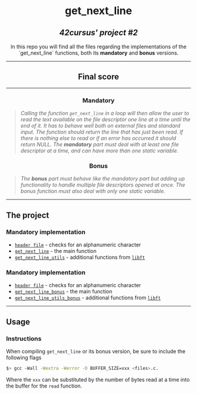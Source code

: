 <h1 align=center>
	<b>get_next_line</b>
</h1>

<h2 align=center>
	 <i>42cursus' project #2</i>
</h2>

<p align=center>
	In this repo you will find all the files regarding the implementations of the `get_next_line` functions, both its <b>mandatory</b> and <b>bonus</b> versions. 

---
<div align=center>
<h2>
	Final score
</h2>

</div>

---

<h3 align=center>
Mandatory
</h3>

> <i>Calling the function `get_next_line` in a loop will then allow the user to read the text available on the file descriptor one line at a time until the end of it. It has to behave well both on external files and standard input. The function should return the line that has just been read. If there is nothing else to read or if an error has occurred it should return NULL. The <b>mandatory</b> part must deal with at least one file descriptor at a time, and can have more than one static variable.</i>

<h3 align=center>
Bonus
</h3>

> <i>The <b>bonus</b> part must behave like the mandatory part but adding up functionality to handle multiple file descriptors opened at once. The bonus function must also deal with only one static variable.</i>

---

<h2>
The project
</h2>

### Mandatory implementation

- [`header file`](get_next_line.h)	- checks for an alphanumeric character
- [`get_next_line`](get_next_line.c)	- the main function
- [`get_next_line_utils`](get_next_line_utils.c)	- additional functions from [`libft`](../42sp-cursus-libft)

### Mandatory implementation

- [`header file`](get_next_line_bonus.h)	- checks for an alphanumeric character
- [`get_next_line_bonus`](get_next_line_bonus.c)	- the main function
- [`get_next_line_utils_bonus`](get_next_line_utils_bonus.c)	- additional functions from [`libft`](../42sp-cursus-libft)


---
<h2>
Usage
</h2>

### Instructions

When compiling `get_next_line` or its bonus version, be sure to include the following flags

```sh
$> gcc -Wall -Wextra -Werror -D BUFFER_SIZE=xxx <files>.c.
```

Where the `xxx` can be substituted by the number of bytes read at a time into the buffer for the `read` function. 
